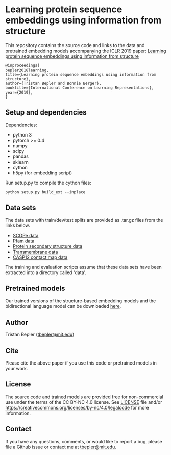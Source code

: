 # Learning protein sequence embeddings using information from structure

This repository contains the source code and links to the data and pretrained embedding models accompanying the ICLR 2019 paper: [Learning protein sequence embeddings using information from structure](https://openreview.net/pdf?id=SygLehCqtm)

```
@inproceedings{
bepler2018learning,
title={Learning protein sequence embeddings using information from structure},
author={Tristan Bepler and Bonnie Berger},
booktitle={International Conference on Learning Representations},
year={2019},
}
```

## Setup and dependencies 

Dependencies:
- python 3
- pytorch >= 0.4
- numpy
- scipy
- pandas
- sklearn
- cython
- h5py (for embedding script)

Run setup.py to compile the cython files:

```
python setup.py build_ext --inplace
```

## Data sets

The data sets with train/dev/test splits are provided as .tar.gz files from the links below.

- [SCOPe data](http://bergerlab-downloads.csail.mit.edu/bepler-protein-sequence-embeddings-from-structure-iclr2019/scope.tar.gz)
- [Pfam data](http://bergerlab-downloads.csail.mit.edu/bepler-protein-sequence-embeddings-from-structure-iclr2019/pfam.tar.gz)
- [Protein secondary structure data](http://bergerlab-downloads.csail.mit.edu/bepler-protein-sequence-embeddings-from-structure-iclr2019/secstr.tar.gz)
- [Transmembrane data](http://bergerlab-downloads.csail.mit.edu/bepler-protein-sequence-embeddings-from-structure-iclr2019/transmembrane.tar.gz)
- [CASP12 contact map data](http://bergerlab-downloads.csail.mit.edu/bepler-protein-sequence-embeddings-from-structure-iclr2019/casp12.tar.gz)

The training and evaluation scripts assume that these data sets have been extracted into a directory called 'data'.

## Pretrained models

Our trained versions of the structure-based embedding models and the bidirectional language model can be downloaded [here](http://bergerlab-downloads.csail.mit.edu/bepler-protein-sequence-embeddings-from-structure-iclr2019/pretrained_models.tar.gz).

## Author

Tristan Bepler (tbepler@mit.edu)

## Cite

Please cite the above paper if you use this code or pretrained models in your work.

## License

The source code and trained models are provided free for non-commercial use under the terms of the CC BY-NC 4.0 license. See [LICENSE](LICENSE) file and/or https://creativecommons.org/licenses/by-nc/4.0/legalcode for more information.


## Contact

If you have any questions, comments, or would like to report a bug, please file a Github issue or contact me at tbepler@mit.edu.

